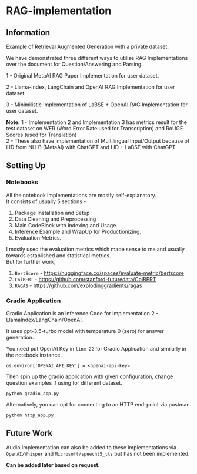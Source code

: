 # RAG-implementation

## Information
Example of Retrieval Augmented Generation with a private dataset.

We have demonstrated three different ways to utilise RAG Implementations over the document for Question/Answering and Parsing.

1 - Original MetaAI RAG Paper Implementation for user dataset.

2 - Llama-Index, LangChain and OpenAI RAG Implementation for user dataset.

3 - Minimilistic Implementation of LaBSE + OpenAI RAG Implementation for user dataset.

**Note:** 
1 - Implementation 2 and Implementation 3 has metrics result for the test dataset on WER (Word Error Rate used for Transcription) and RoUGE Scores (used for Translation) \
2 - These also have implementation of Multilingual Input/Output because of LID from NLLB (MetaAI) with ChatGPT and LID + LaBSE with ChatGPT.

## Setting Up

### Notebooks

All the notebook implementations are mostly self-explanatory.\
It consists of usually 5 sections -
1. Package Installation and Setup
2. Data Cleaning and Preprocessing
3. Main CodeBlock with Indexing and Usage.
4. Inference Example and WrapUp for Productionizing.
5. Evaluation Metrics.

I mostly used the evaluation metrics which made sense to me and usually towards established and statistical metrics. \
But for further work, 
1. ``BertScore`` - https://huggingface.co/spaces/evaluate-metric/bertscore
2. ``ColBERT`` - https://github.com/stanford-futuredata/ColBERT
3. ``RAGAS`` - https://github.com/explodinggradients/ragas

### Gradio Application
Gradio Application is an Inference Code for Implementation 2 - LlamaIndex/LangChain/OpenAI. 

It uses gpt-3.5-turbo model with temperature 0 (zero) for answer generation.

You need put OpenAI Key in `line 22` for Gradio Application and similarly in the notebook instance.

``
os.environ['OPENAI_API_KEY'] = <openai-api-key>
``

Then spin up the gradio application with given configuration, change question examples if using for different dataset.

``
python gradio_app.py
``

Alternatively, you can opt for connecting to an HTTP end-point via postman.

``
python http_app.py
``


## Future Work

Audio Implementation can also be added to these implementations via ``OpenAI/Whisper`` and ``Microsoft/speecht5_tts`` but has not been implemented. 

**Can be added later based on request.**
